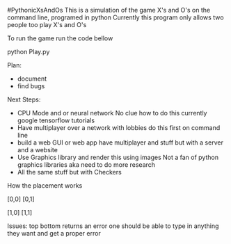 #PythonicXsAndOs
This is a simulation of the game X's and O's on the command line, programed in python
Currently this program only allows two people too play X's and O's

To run the game run the code bellow


python Play.py

Plan:
- document
- find bugs


Next Steps:
- CPU Mode and or neural network
    No clue how to do this currently
    google tensorflow tutorials
- Have multiplayer over a network with lobbies
  do this first on command line
- build a web GUI or web app
  have multiplayer and stuff but with a server and a website
- Use Graphics library and render this using images
    Not a fan of python graphics libraries aka need to do more research
- All the same stuff but with Checkers

How the placement works

[0,0] [0,1]

[1,0] [1,1]


Issues:
  top bottom returns an error
  one should be able to type in anything they want and get a proper error
